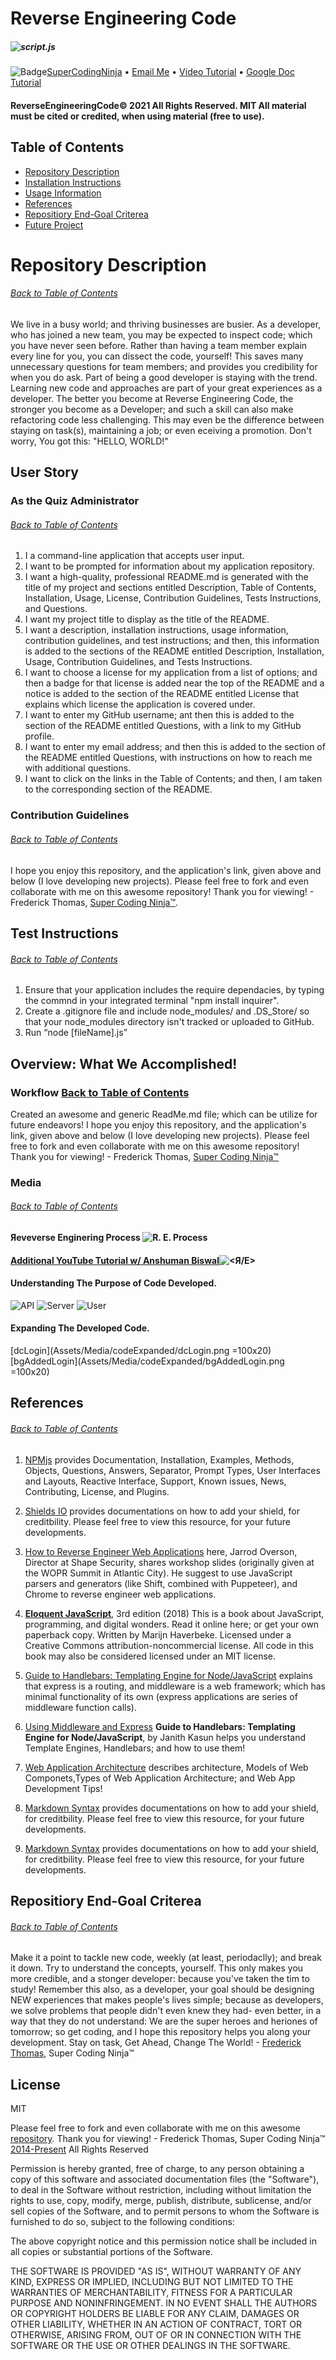 # Reverse Engineering Code
##### ![script.js](Assets/Media/apple-touch-icon.png)
![Badge](https://img.shields.io/badge/GitHub-Arctic%20Code%20Vault%20Contributor-brightgreen)[SuperCodingNinja](https://github.com/supercodingninja) •  [Email Me](mailto:SuperCodingNinja@outlook.com) •  [Video Tutorial](TBD...) •  [Google Doc Tutorial](https://docs.google.com/document/d/1JqL6OqhfXQUWXHzKRpVzUDrtP4S6LZtXxIArnMLAUTk/edit)
#### ReverseEngineeringCode© 2021 All Rights Reserved.  MIT All material must be cited or credited, when using material (free to use).

## Table of Contents
* [Repository Description](#Repository-Description)
* [Installation Instructions](#Install)
* [Usage Information](#Usage)
* [References](#Ref)
* [Repositiory End-Goal Criterea](#Criterea)
* [Future Project](#Future-Project)

# Repository Description
###### [Back to Table of Contents](#Table-of-Contents)
We live in a busy world; and thriving businesses are busier.  As a developer, who has joined a new team, you may be expected to inspect code; which you have never seen before.  Rather than having a team member explain every line for you, you can dissect the code, yourself!  This saves many unnecessary questions for team members; and provides you credibility for when you do ask.  Part of being a good developer is staying with the trend.  Learning new code and approaches are part of your great experiences as a developer.  The better you become at Reverse Engineering Code, the stronger you become as a Developer; and such a skill can also make refactoring code less challenging.  This may even be the difference between staying on task(s), maintaining a job; or even eceiving a promotion.  Don't worry, You got this: "HELLO, WORLD!"

## User Story
### As the Quiz Administrator
###### [Back to Table of Contents](#Table-of-Contents)
1.   I a command-line application that accepts user input.
2.   I want to be prompted for information about my application repository.
3.   I want a high-quality, professional README.md is generated with the title of my project and sections entitled Description, Table of Contents, Installation, Usage, License, Contribution Guidelines, Tests Instructions, and Questions.
4.   I want my project title to display as the title of the README.
5.   I want a description, installation instructions, usage information, contribution guidelines, and test instructions; and then, this information is added to the sections of the README entitled Description, Installation, Usage, Contribution Guidelines, and Tests Instructions.
6.   I want to choose a license for my application from a list of options; and then a badge for that license is added near the top of the README and a notice is added to the section of the README entitled License that explains which license the application is covered under.  
7.   I want to enter my GitHub username; ant then this is added to the section of the README entitled Questions, with a link to my GitHub profile.
8.   I want to enter my email address; and then this is added to the section of the README entitled Questions, with instructions on how to reach me with additional questions.
9.   I want to click on the links in the Table of Contents; and then, I am taken to the corresponding section of the README.

### Contribution Guidelines
###### [Back to Table of Contents](#Table-of-Contents)
I hope you enjoy this repository, and the application's link, given above and below (I love developing new projects).  Please feel free to fork and even collaborate with me on this awesome repository!  Thank you for viewing! - Frederick Thomas, [Super Coding Ninja™](https://github.com/supercodingninja).


## Test Instructions
###### [Back to Table of Contents](#Table-of-Contents)
1.  Ensure that your application includes the require dependacies, by typing the commnd in your integrated terminal "npm install inquirer".
2.  Create a .gitignore file and include node_modules/ and .DS_Store/ so that your node_modules directory isn't tracked or uploaded to GitHub.
3.  Run “node [fileName].js”


## Overview: What We Accomplished!
### Workflow [Back to Table of Contents](#Table-of-Contents)
Created an awesome and generic ReadMe.md file; which can be utilize for future endeavors!  I hope you enjoy this repository, and the application's link, given above and below (I love developing new projects).  Please feel free to fork and even collaborate with me on this awesome repository!  Thank you for viewing! - Frederick Thomas, [Super Coding Ninja™](https://github.com/supercodingninja)


### Media
###### [Back to Table of Contents](#Table-of-Contents)
#### Яeveverse Enginering Process ![R. E. Process](Assets/Media/_slideshare_EmilyCoggins.jpg)

#### [Additional YouTube Tutorial w/ Anshuman Biswal](https://www.youtube.com/watch?v=AqPqD5Amjks)![<Я/E>](Assets/Media/socialPreview.png)

#### Understanding The Purpose of Code Developed.
![API](Assets/Media/apiRoutes.png=640x380) ![Server](Assets/Media/server.png=300x200) ![User](Assets/Media/user.png=380x250)

#### Expanding The Developed Code.
[dcLogin](Assets/Media/codeExpanded/dcLogin.png =100x20) [bgAddedLogin](Assets/Media/codeExpanded/bgAddedLogin.png =100x20)


## References
###### [Back to Table of Contents](#Table-of-Contents)
1.  [NPMjs](https://www.npmjs.com/) provides Documentation, Installation, Examples, Methods, Objects, Questions, Answers, Separator, Prompt Types, User Interfaces and Layouts, Reactive Interface, Support, Known issues, News, Contributing, License, and Plugins.

2.  [Shields IO](https://shields.io/) provides documentations on how to add your shield, for creditbility.  Please feel free to view this resource, for your future developments.

3.  [How to Reverse Engineer Web Applications](https://www.slideshare.net/JarrodOverson/how-to-reverse-engineer-web-applications) here, Jarrod Overson, Director at Shape Security, shares workshop slides (originally given at the WOPR Summit in Atlantic City). He suggest to use JavaScript parsers and generators (like Shift, combined with Puppeteer), and Chrome to reverse engineer web applications.

4.  **[Eloquent JavaScript](https://eloquentjavascript.net/)**, 3rd edition (2018)
This is a book about JavaScript, programming, and digital wonders. Read it online here; or get your own paperback copy.  Written by Marijn Haverbeke.  Licensed under a Creative Commons attribution-noncommercial license. All code in this book may also be considered licensed under an MIT license.

5.  [Guide to Handlebars: Templating Engine for Node/JavaScript](https://stackabuse.com/guide-to-handlebars-templating-engine-for-node/) explains that express is a routing, and middleware is a web framework; which has minimal functionality of its own (express applications are series of middleware function calls).

6.  [Using Middleware and Express](https://expressjs.com/en/guide/using-middleware.html) **Guide to Handlebars: Templating Engine for Node/JavaScript**, by Janith Kasun helps you understand Template Engines, Handlebars; and how to use them!

7.  [Web Application Architecture](https://hackr.io/blog/web-application-architecture-definition-models-types-and-more) describes architecture, Models of Web Componets,Types of Web Application Architecture; and Web App Development Tips!

8.  [Markdown Syntax](https://www.markdownguide.org/basic-syntax/) provides documentations on how to add your shield, for creditbility.  Please feel free to view this resource, for your future developments.

9.  [Markdown Syntax](https://www.markdownguide.org/basic-syntax/) provides documentations on how to add your shield, for creditbility.  Please feel free to view this resource, for your future developments.

## Repositiory End-Goal Criterea
###### [Back to Table of Contents](#Table-of-Contents)
Make it a point to tackle new code, weekly (at least, periodaclly); and break it down.  Try to understand the concepts, yourself.  This only makes you more credible, and a stonger developer: because you've taken the tim to study!  Remember this also, as a developer, your goal should be designing NEW experiences that makes people's lives simple; because as developers, we solve problems that people didn't even knew they had- even better, in a way that they do not understand: We are the super heroes and heriones of tomorrow; so get coding, and I hope this repository helps you along your development.  Stay on task, Get Ahead, Change The World! - [Frederick Thomas](https://www.linkedin.com/in/discoverfrederickthomas/), Super Coding Ninja™

## License
MIT

Please feel free to fork and even collaborate with me on this awesome [repository](https://github.com/supercodingninja/CodeQuiz ).  Thank you for viewing! - Frederick Thomas, Super Coding Ninja™ [2014-Present](https://supercodingninja.github.io/) All Rights Reserved

Permission is hereby granted, free of charge, to any person obtaining a copy of this software and associated documentation files (the "Software"), to deal in the Software without restriction, including without limitation the rights to use, copy, modify, merge, publish, distribute, sublicense, and/or sell copies of the Software, and to permit persons to whom the Software is furnished to do so, subject to the following conditions:

The above copyright notice and this permission notice shall be included in all copies or substantial portions of the Software.

THE SOFTWARE IS PROVIDED "AS IS", WITHOUT WARRANTY OF ANY KIND, EXPRESS OR IMPLIED, INCLUDING BUT NOT LIMITED TO THE WARRANTIES OF MERCHANTABILITY, FITNESS FOR A PARTICULAR PURPOSE AND NONINFRINGEMENT. IN NO EVENT SHALL THE AUTHORS OR COPYRIGHT HOLDERS BE LIABLE FOR ANY CLAIM, DAMAGES OR OTHER LIABILITY, WHETHER IN AN ACTION OF CONTRACT, TORT OR OTHERWISE, ARISING FROM, OUT OF OR IN CONNECTION WITH THE SOFTWARE OR THE USE OR OTHER DEALINGS IN THE SOFTWARE.